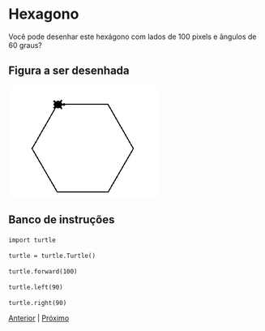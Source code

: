 # Hexagono

Você pode desenhar este hexágono com lados de 100 pixels e ângulos de 60 graus?

## Figura a ser desenhada
![Hexagono com lado de 100 pixels](03_hexagono.png "Hexagono com lado de 100 pixels")

## Banco de instruções

```import turtle```

```turtle = turtle.Turtle()```

```turtle.forward(100)```

```turtle.left(90)```

```turtle.right(90)```

[Anterior](02_diamante.md) | [Próximo](04_hexagono_com_repeticao.md)
